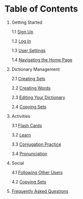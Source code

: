 # Table of Contents

1. Getting Started

    1.1 [Sign Up](./get_started/sign_up.md)

    1.2 [Log In](./get_started/log_in.md)

    1.3 [User Settings](./get_started/user_settings.md)

    1.4 [Navigating the Home Page](./get_started/home.md)

2. Dictionary Management

    2.1 [Creating Sets](./dictionary_management/create_sets.md)

    2.2 [Creating Words](./dictionary_management/create_word.md)

    2.3 [Editing Your Dictionary](./dictionary_management/edit_dictionary.md)

    2.4 [Copying Sets](./dictionary_management/copy_user_sets.md)

3. Activities

    3.1 [Flash Cards](./activities/flash_card.md)

    3.2 [Learn](./activities/learn.md)

    3.3 [Conjugation Practice](./activities/conjugation.md)

    3.4 [Pronunciation](./activities/pronunciation.md)

4. Social

    4.1 [Following Other Users](./social/following_users.md)

    4.2 [Copying Sets](./dictionary_management/copy_user_sets.md)

5. [Frequently Asked Questions](./faq.md)
